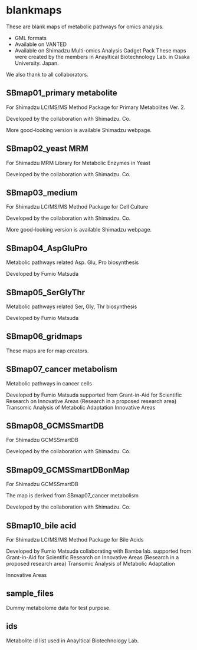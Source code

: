 # blankmaps
These are blank maps of metabolic pathways for omics analysis.
* GML formats
* Available on VANTED
* Available on Shimadzu Multi-omics Analysis Gadget Pack
These maps were created by the members in Anayltical Biotechnology Lab. in Osaka University. Japan.

We also thank to all collaborators.

## SBmap01_primary metabolite
For Shimadzu LC/MS/MS Method Package for Primary Metabolites Ver. 2.

Developed by the collaboration with Shimadzu. Co.

More good-looking version is available Shimadzu webpage.

## SBmap02_yeast MRM

For Shimadzu MRM Library for Metabolic Enzymes in Yeast

Developed by the collaboration with Shimadzu. Co.

## SBmap03_medium
For Shimadzu LC/MS/MS Method Package for Cell Culture

Developed by the collaboration with Shimadzu. Co.

More good-looking version is available Shimadzu webpage.

## SBmap04_AspGluPro

Metabolic pathways related Asp. Glu, Pro biosynthesis

Developed by Fumio Matsuda

## SBmap05_SerGlyThr

Metabolic pathways related Ser, Gly, Thr biosynthesis

Developed by Fumio Matsuda

## SBmap06_gridmaps

These maps are for map creators.

## SBmap07_cancer metabolism

Metabolic pathways in cancer cells

Developed by Fumio Matsuda supported from Grant-in-Aid for Scientific Research on Innovative Areas (Research in a proposed research area) Transomic Analysis of Metabolic Adaptation
Innovative Areas


## SBmap08_GCMSSmartDB

For Shimadzu GCMSSmartDB

Developed by the collaboration with Shimadzu. Co.

## SBmap09_GCMSSmartDBonMap

For Shimadzu GCMSSmartDB

The map is derived from SBmap07_cancer metabolism

Developed by the collaboration with Shimadzu. Co.

## SBmap10_bile acid

For Shimadzu LC/MS/MS Method Package for Bile Acids

Developed by Fumio Matsuda  collaborating with Bamba lab. supported from Grant-in-Aid for Scientific Research on Innovative Areas (Research in a proposed research area) Transomic Analysis of Metabolic Adaptation

Innovative Areas

## sample_files

Dummy metabolome data for test purpose.

## ids

Metabolite id list used in Anayltical Biotechnology Lab.
